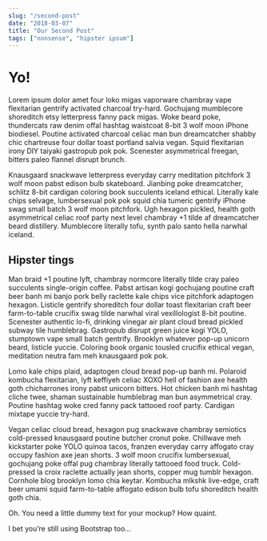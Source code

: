 ```yaml
---
slug: "/second-post"
date: "2018-03-07"
title: "Our Second Post"
tags: ["nonsense", "hipster ipsum"]
---
```


# Yo!

Lorem ipsum dolor amet four loko migas vaporware chambray vape flexitarian gentrify activated charcoal try-hard. Gochujang mumblecore shoreditch etsy letterpress fanny pack migas. Woke beard poke, thundercats raw denim offal hashtag waistcoat 8-bit 3 wolf moon iPhone biodiesel. Poutine activated charcoal celiac man bun dreamcatcher shabby chic chartreuse four dollar toast portland salvia vegan. Squid flexitarian irony DIY taiyaki gastropub pok pok. Scenester asymmetrical freegan, bitters paleo flannel disrupt brunch.

Knausgaard snackwave letterpress everyday carry meditation pitchfork 3 wolf moon pabst edison bulb skateboard. Jianbing poke dreamcatcher, schlitz 8-bit cardigan coloring book succulents iceland ethical. Literally kale chips selvage, lumbersexual pok pok squid chia tumeric gentrify iPhone swag small batch 3 wolf moon pitchfork. Ugh hexagon pickled, health goth asymmetrical celiac roof party next level chambray +1 tilde af dreamcatcher beard distillery. Mumblecore literally tofu, synth palo santo hella narwhal iceland.

## Hipster tings

Man braid +1 poutine lyft, chambray normcore literally tilde cray paleo succulents single-origin coffee. Pabst artisan kogi gochujang poutine craft beer banh mi banjo pork belly raclette kale chips vice pitchfork adaptogen hexagon. Listicle gentrify shoreditch four dollar toast flexitarian craft beer farm-to-table crucifix swag tilde narwhal viral vexillologist 8-bit poutine. Scenester authentic lo-fi, drinking vinegar air plant cloud bread pickled subway tile humblebrag. Gastropub disrupt green juice kogi YOLO, stumptown vape small batch gentrify. Brooklyn whatever pop-up unicorn beard, listicle yuccie. Coloring book organic tousled crucifix ethical vegan, meditation neutra fam meh knausgaard pok pok.

Lomo kale chips plaid, adaptogen cloud bread pop-up banh mi. Polaroid kombucha flexitarian, lyft keffiyeh celiac XOXO hell of fashion axe health goth chicharrones irony pabst unicorn bitters. Hot chicken banh mi hashtag cliche twee, shaman sustainable humblebrag man bun asymmetrical cray. Poutine hashtag woke cred fanny pack tattooed roof party. Cardigan mixtape yuccie try-hard.

Vegan celiac cloud bread, hexagon pug snackwave chambray semiotics cold-pressed knausgaard poutine butcher cronut poke. Chillwave meh kickstarter poke YOLO quinoa tacos, franzen everyday carry affogato cray occupy fashion axe jean shorts. 3 wolf moon crucifix lumbersexual, gochujang poke offal pug chambray literally tattooed food truck. Cold-pressed la croix raclette actually jean shorts, copper mug tumblr hexagon. Cornhole blog brooklyn lomo chia keytar. Kombucha mlkshk live-edge, craft beer umami squid farm-to-table affogato edison bulb tofu shoreditch health goth chia.

Oh. You need a little dummy text for your mockup? How quaint.

I bet you’re still using Bootstrap too…